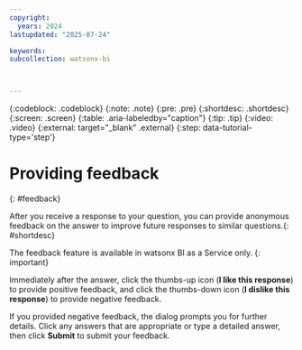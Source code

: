 ```yaml
---
copyright:
  years: 2024
lastupdated: "2025-07-24"

keywords:
subcollection: watsonx-bi



---
```


{:codeblock: .codeblock}
{:note: .note}
{:pre: .pre}
{:shortdesc: .shortdesc}
{:screen: .screen}
{:table: .aria-labeledby="caption"}
{:tip: .tip}
{:video: .video}
{:external: target="_blank" .external}
{:step: data-tutorial-type='step'}

# Providing feedback
{: #feedback}


After you receive a response to your question, you can provide anonymous feedback on the answer to improve future responses to similar questions.{: #shortdesc}

The feedback feature is available in watsonx BI as a Service only.
{: important}

Immediately after the answer, click the thumbs-up icon (**I like this response**) to provide positive feedback, and click the thumbs-down icon (**I dislike this response**) to provide negative feedback.

If you provided negative feedback, the dialog prompts you for further details. Click any answers that are appropriate or type a detailed answer, then click **Submit** to submit your feedback.
